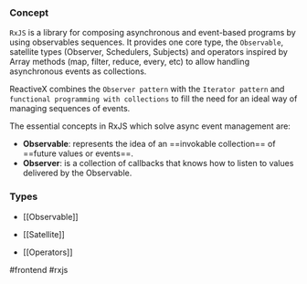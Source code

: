 ### Concept

`RxJS` is a library for composing asynchronous and event-based programs by using observables sequences. It provides one core type, the `Observable`, satellite types (Observer, Schedulers, Subjects) and operators inspired by Array methods (map, filter, reduce, every, etc) to allow handling asynchronous events as collections.

ReactiveX combines the `Observer pattern` with the `Iterator pattern` and `functional programming with collections` to fill the need for an ideal way of managing sequences of events.

The essential concepts in RxJS which solve async event management are:

* **Observable**: represents the idea of an ==invokable collection== of ==future values or events==.
* **Observer**: is a collection of callbacks that knows how to listen to values delivered by the Observable.
### Types

* [[Observable]]

* [[Satellite]]

* [[Operators]]

#frontend #rxjs